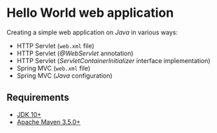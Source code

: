 # Hello World web application

Creating a simple web application on *Java* in various ways:

* HTTP Servlet (`web.xml` file)
* HTTP Servlet (*@WebServlet* annotation)
* HTTP Servlet (*ServletContainerInitializer* interface implementation)
* Spring MVC (`web.xml` file)
* Spring MVC (*Java* configuration)

## Requirements

* [JDK 10+](http://www.oracle.com/technetwork/java/javase/downloads/index.html)
* [Apache Maven 3.5.0+](https://maven.apache.org/download.cgi)